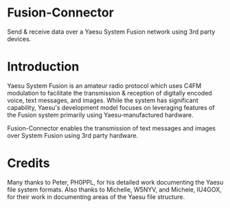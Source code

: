 # Fusion-Connector
Send &amp; receive data over a Yaesu System Fusion network using 3rd party devices.

# Introduction
Yaesu System Fusion is an amateur radio protocol which uses C4FM modulation to facilitate the transmission & reception of digitally encoded voice, text messages, and images.  While the system has significant capability, Yaesu's development model focuses on leveraging features of the Fusion system primarily using Yaesu-manufactured hardware.

Fusion-Connector enables the transmission of text messages and images over System Fusion using 3rd party hardware.

# Credits
Many thanks to Peter, PH0PPL, for his detailed work documenting the Yaesu file system formats.  Also thanks to Michelle, W5NYV, and Michele, IU4GOX, for their work in documenting areas of the Yaesu file structure.
